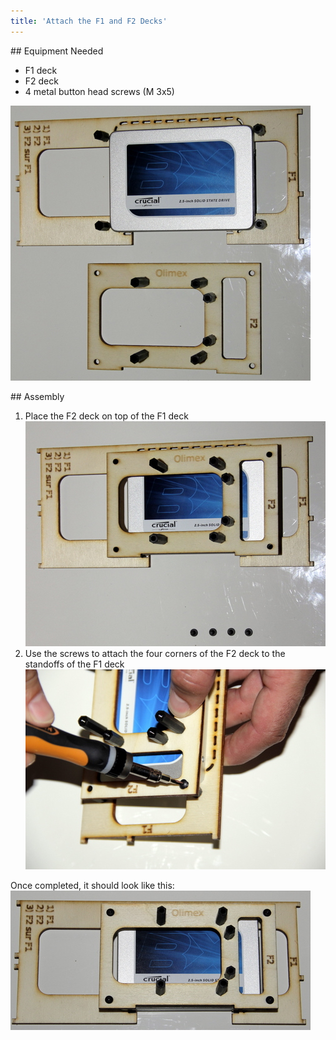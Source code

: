 ```yaml
---
title: 'Attach the F1 and F2 Decks'
---
```


## Equipment Needed
* F1 deck
* F2 deck
* 4 metal button head screws (M 3x5)

![](_MG_5228.JPG)

## Assembly
1. Place the F2 deck on top of the F1 deck
![](_MG_5229.JPG)   
2. Use the screws to attach the four corners of the F2 deck to the standoffs of the F1 deck
![](_MG_5230.JPG)    

Once completed, it should look like this:
![](_MG_5233.JPG)  
